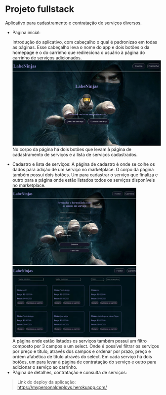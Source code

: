 <!DOCTYPE html>
<html>
<head>
</head>

<body>
	<h1>Projeto fullstack</h1>
    Aplicativo para cadastramento e contratação de serviços diversos.
	<ul>
		<li>Pagina inicial:<p>Introdução do aplicativo, com cabeçalho o qual é padronizao em todas as páginas. Esse cabeçalho leva o nome do app e dois botões o da homepage e o do carrinho que redireciona o usuário à página do carrinho de serviços adicionados.<br>
		<img src="readmeImg/home.png" width="500"><br>
		No corpo da página há dois botões que levam à página de cadastramento de serviços e a lista de serviços cadastrados.</p>
		</li>
		<li>Cadastro e lista de serviços:
		A página de cadastro é onde se colhe os dados para adição de um serviço no marketplace. O corpo da página também possui dois botões. Um para cadastrar o serviço que finaliza e outro para a página onde estão listados todos os serviços disponíveis no marketplace.<br>
		<img src="readmeImg/cadastro.png" width="400">
		<img src="readmeImg/lista.png" width="400"><br>
		A página onde estão listados os serviços também possui um filtro composto por 3 campos e um select. Onde é possível filtrar os serviços por preço e título, através dos campos e ordenar por prazo, preço e ordem afabética de título através do select. Em cada serviço há dois botões, um para levar à página de contratação do serviço e outro para adicionar o serviço ao carrinho.</li>
		<li>Página de detalhes, contratação e consulta de serviços:
		</li>
	</ul>	
</body>
</html>

>Link do deploy da aplicação: https://mypersonaldeploys.herokuapp.com/